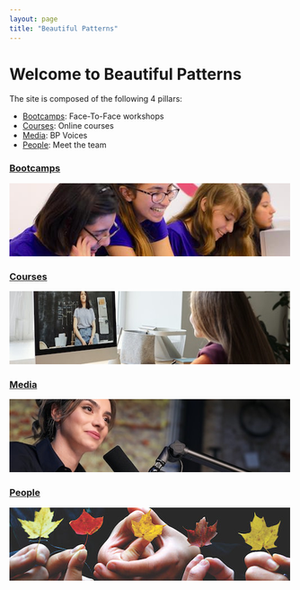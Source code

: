 ```yaml
---
layout: page
title: "Beautiful Patterns"
---
```


# Welcome to Beautiful Patterns

The site is composed of the following 4 pillars:
- [Bootcamps](bootcamps.html): Face-To-Face workshops
- [Courses](courses.html): Online courses
- [Media](media.html): BP Voices 
- [People](people.html): Meet the team


### [Bootcamps](bootcamps.html)
![bootcamp](assets/img/splash/bootcamp_500.jpg)

### [Courses](courses.html)
![courses](assets/img/splash/courses_500.jpg)

### [Media](media.html)
![media](assets/img/splash/media_500.jpg)

### [People](people.html)
![team](assets/img/splash/team_500.jpg)